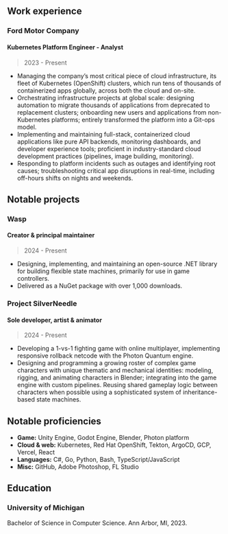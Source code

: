 ## Work experience

### Ford Motor Company

#### Kubernetes Platform Engineer - Analyst

> 2023 - Present

- Managing the company’s most critical piece of cloud infrastructure, its fleet of Kubernetes (OpenShift) clusters, which run tens of thousands of containerized apps globally, across both the cloud and on-site.
- Orchestrating infrastructure projects at global scale: designing automation to migrate thousands of applications from deprecated to replacement clusters; onboarding new users and applications from non-Kubernetes platforms; entirely transformed the platform into a Git-ops model.
- Implementing and maintaining full-stack, containerized cloud applications like pure API backends, monitoring dashboards, and developer experience tools; proficient in industry-standard cloud development practices (pipelines, image building, monitoring).
- Responding to platform incidents such as outages and identifying root causes; troubleshooting critical app disruptions in real-time, including off-hours shifts on nights and weekends.

## Notable projects

### Wasp

#### Creator & principal maintainer

> 2024 - Present

- Designing, implementing, and maintaining an open-source .NET library for building flexible state machines, primarily for use in game controllers.
- Delivered as a NuGet package with over 1,000 downloads.

### Project SilverNeedle

#### Sole developer, artist & animator

> 2024 - Present

- Developing a 1-vs-1 fighting game with online multiplayer, implementing responsive rollback netcode with the Photon Quantum engine.
- Designing and programming a growing roster of complex game characters with unique thematic and mechanical identities: modeling, rigging, and animating characters in Blender; integrating into the game engine with custom pipelines. Reusing shared gameplay logic between characters when possible using a sophisticated system of inheritance-based state machines.

## Notable proficiencies

- **Game:** Unity Engine, Godot Engine, Blender, Photon platform
- **Cloud & web:** Kubernetes, Red Hat OpenShift, Tekton, ArgoCD, GCP, Vercel, React
- **Languages:** C#, Go, Python, Bash, TypeScript/JavaScript
- **Misc:** GitHub, Adobe Photoshop, FL Studio

## Education

### University of Michigan

Bachelor of Science in Computer Science. Ann Arbor, MI, 2023.

